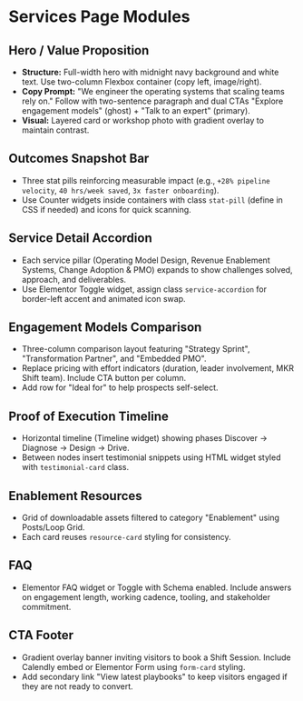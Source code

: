 # Services Page Modules

## Hero / Value Proposition
* **Structure:** Full-width hero with midnight navy background and white text. Use two-column Flexbox container (copy left, image/right).
* **Copy Prompt:** "We engineer the operating systems that scaling teams rely on." Follow with two-sentence paragraph and dual CTAs "Explore engagement models" (ghost) + "Talk to an expert" (primary).
* **Visual:** Layered card or workshop photo with gradient overlay to maintain contrast.

## Outcomes Snapshot Bar
* Three stat pills reinforcing measurable impact (e.g., `+28% pipeline velocity`, `40 hrs/week saved`, `3x faster onboarding`).
* Use Counter widgets inside containers with class `stat-pill` (define in CSS if needed) and icons for quick scanning.

## Service Detail Accordion
* Each service pillar (Operating Model Design, Revenue Enablement Systems, Change Adoption & PMO) expands to show challenges solved, approach, and deliverables.
* Use Elementor Toggle widget, assign class `service-accordion` for border-left accent and animated icon swap.

## Engagement Models Comparison
* Three-column comparison layout featuring "Strategy Sprint", "Transformation Partner", and "Embedded PMO".
* Replace pricing with effort indicators (duration, leader involvement, MKR Shift team). Include CTA button per column.
* Add row for "Ideal for" to help prospects self-select.

## Proof of Execution Timeline
* Horizontal timeline (Timeline widget) showing phases Discover → Diagnose → Design → Drive.
* Between nodes insert testimonial snippets using HTML widget styled with `testimonial-card` class.

## Enablement Resources
* Grid of downloadable assets filtered to category "Enablement" using Posts/Loop Grid.
* Each card reuses `resource-card` styling for consistency.

## FAQ
* Elementor FAQ widget or Toggle with Schema enabled. Include answers on engagement length, working cadence, tooling, and stakeholder commitment.

## CTA Footer
* Gradient overlay banner inviting visitors to book a Shift Session. Include Calendly embed or Elementor Form using `form-card` styling.
* Add secondary link "View latest playbooks" to keep visitors engaged if they are not ready to convert.
